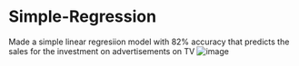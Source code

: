 # Simple-Regression
Made a simple linear regresiion model with 82% accuracy that predicts the sales for the investment on advertisements on TV
![image](https://github.com/sumit-1803/Simple-Regression/assets/109499057/02987c97-414d-4a47-8344-8e53e6e7be27)
